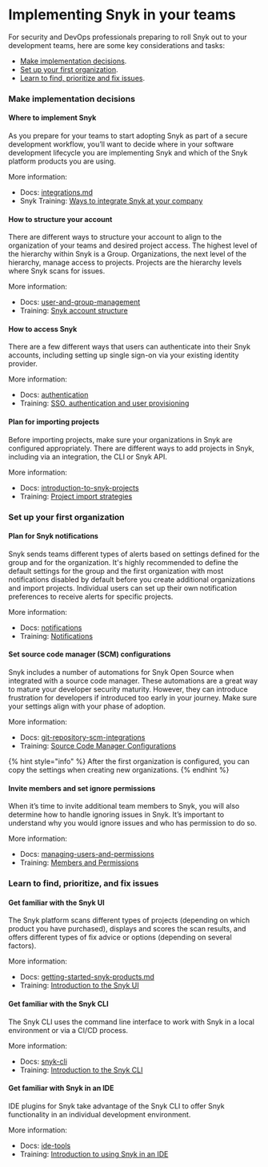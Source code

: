 # Implementing Snyk in your teams

For security and DevOps professionals preparing to roll Snyk out to your development teams, here are some key considerations and tasks:

* [Make implementation decisions](implementing-snyk-in-your-teams.md#implementation-decisions).
* [Set up your first organization](implementing-snyk-in-your-teams.md#set-up-first-organization).
* [Learn to find, prioritize and fix issues](implementing-snyk-in-your-teams.md#learn-to-find-prioritize-and-fix-issues).

### Make implementation decisions

#### Where to implement Snyk

As you prepare for your teams to start adopting Snyk as part of a secure development workflow, you’ll want to decide where in your software development lifecycle you are implementing Snyk and which of the Snyk platform products you are using.

More information:

* Docs: [integrations.md](../products/snyk-code/key-features/integrations.md "mention")
* Snyk Training: [Ways to integrate Snyk at your company](http://training.snyk.io/learn/course/ways-to-use-snyk/ways-to-integrate-snyk-at-your-company/snyk-across-the-sdlc?page=1)

#### How to structure your account

There are different ways to structure your account to align to the organization of your teams and desired project access. The highest level of the hierarchy within Snyk is a Group. Organizations, the next level of the hierarchy, manage access to projects. Projects are the hierarchy levels where Snyk scans for issues.

More information:

* Docs: [user-and-group-management](../features/user-and-group-management/ "mention")
* Training: [Snyk account structure](http://training.snyk.io/learn/course/snyk-account-structure/account-structure-considerations/an-overview-of-account-structure?page=1)

#### How to access Snyk

There are a few different ways that users can authenticate into their Snyk accounts, including setting up single sign-on via your existing identity provider.

More information:

* Docs: [authentication](../features/user-and-group-management/authentication/ "mention")
* Training: [SSO, authentication and user provisioning](http://training.snyk.io/learn/course/sso/authentication-to-snyk/an-overview-of-authentication-and-provisioning?page=1)

#### Plan for importing projects

Before importing projects, make sure your organizations in Snyk are configured appropriately. There are different ways to add projects in Snyk, including via an integration, the CLI or Snyk API.

More information:

* Docs: [introduction-to-snyk-projects](introduction-to-snyk-projects/ "mention")
* Training: [Project import strategies](http://training.snyk.io/learn/course/project-import-strategies/project-import-considerations/about-projects?page=1)

### Set up your first organization

#### Plan for Snyk notifications

Snyk sends teams different types of alerts based on settings defined for the group and for the organization. It's highly recommended to define the default settings for the group and the first organization with most notifications disabled by default before you create additional organizations and import projects. Individual users can set up their own notification preferences to receive alerts for specific projects.

More information:

* Docs: [notifications](../features/user-and-group-management/notifications/ "mention")
* Training: [Notifications](http://training.snyk.io/learn/course/notifications/snyk-notification-configuration/an-overview-of-notifications?page=1)

#### Set source code manager (SCM) configurations

Snyk includes a number of automations for Snyk Open Source when integrated with a source code manager. These automations are a great way to mature your developer security maturity. However, they can introduce frustration for developers if introduced too early in your journey. Make sure your settings align with your phase of adoption.

More information:

* Docs: [git-repository-scm-integrations](../features/integrations/git-repository-scm-integrations/ "mention")
* Training: [Source Code Manager Configurations](http://training.snyk.io/learn/course/source-code-manager-configurations/integration-scenarios/overview?page=1)

{% hint style="info" %}
After the first organization is configured, you can copy the settings when creating new organizations.
{% endhint %}

#### Invite members and set ignore permissions

When it’s time to invite additional team members to Snyk, you will also determine how to handle ignoring issues in Snyk. It’s important to understand why you would ignore issues and who has permission to do so.

More information:

* Docs: [managing-users-and-permissions](../features/user-and-group-management/managing-users-and-permissions/ "mention")
* Training: [Members and Permissions](http://training.snyk.io/learn/course/members-and-permissions/members-and-permissions/member-invitations?page=1)

### Learn to find, prioritize, and fix issues

#### Get familiar with the Snyk UI

The Snyk platform scans different types of projects (depending on which product you have purchased), displays and scores the scan results, and offers different types of fix advice or options (depending on several factors).

More information:

* Docs: [getting-started-snyk-products.md](getting-started-snyk-products.md "mention")
* Training: [Introduction to the Snyk UI](http://training.snyk.io/learn/course/introduction-to-the-snyk-ui/snyk-log-in-details/log-in-tasks-and-considerations?page=1)

#### Get familiar with the Snyk CLI

The Snyk CLI uses the command line interface to work with Snyk in a local environment or via a CI/CD process.

More information:

* Docs: [snyk-cli](../snyk-cli/ "mention")
* Training: [Introduction to the Snyk CLI](http://training.snyk.io/learn/course/intro-cli/snyk-cli/authentication-to-snyk-account)

#### Get familiar with Snyk in an IDE

IDE plugins for Snyk take advantage of the Snyk CLI to offer Snyk functionality in an individual development environment.

More information:

* Docs: [ide-tools](../ide-tools/ "mention")
* Training: [Introduction to using Snyk in an IDE](http://training.snyk.io/learn/course/introduction-to-using-snyk-in-an-ide/snyk-plugin-for-ide/authenticate-plug-in-to-snyk?page=1)
